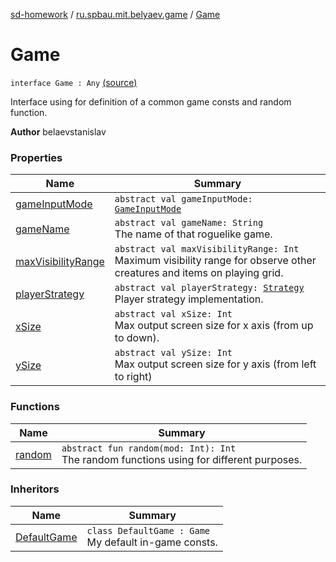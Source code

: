[sd-homework](../../index.md) / [ru.spbau.mit.belyaev.game](../index.md) / [Game](.)

# Game

`interface Game : Any` [(source)](https://github.com/StasBel/sd-homework/blob/Roguelike/src/main/kotlin/ru/spbau/mit/belyaev/game/Game.kt#L20)

Interface using for definition of a common game consts and random function.

**Author**
belaevstanislav

### Properties

| Name | Summary |
|---|---|
| [gameInputMode](game-input-mode.md) | `abstract val gameInputMode: `[`GameInputMode`](../-game-input-mode/index.md) |
| [gameName](game-name.md) | `abstract val gameName: String`<br>The name of that roguelike game. |
| [maxVisibilityRange](max-visibility-range.md) | `abstract val maxVisibilityRange: Int`<br>Maximum visibility range for observe other creatures and items on playing grid. |
| [playerStrategy](player-strategy.md) | `abstract val playerStrategy: `[`Strategy`](../../ru.spbau.mit.belyaev.strategy/-strategy/index.md)<br>Player strategy implementation. |
| [xSize](x-size.md) | `abstract val xSize: Int`<br>Max output screen size for x axis (from up to down). |
| [ySize](y-size.md) | `abstract val ySize: Int`<br>Max output screen size for y axis (from left to right) |

### Functions

| Name | Summary |
|---|---|
| [random](random.md) | `abstract fun random(mod: Int): Int`<br>The random functions using for different purposes. |

### Inheritors

| Name | Summary |
|---|---|
| [DefaultGame](../-default-game/index.md) | `class DefaultGame : Game`<br>My default in-game consts. |
